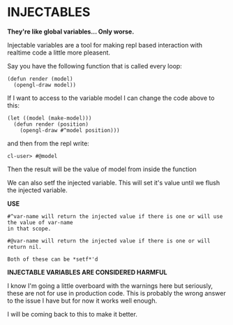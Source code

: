 INJECTABLES
===========

**They're like global variables... Only worse.**

Injectable variables are a tool for making repl based interaction with realtime code
a little more pleasent.

Say you have the following function that is called every loop:

    (defun render (model)
      (opengl-draw model))
  
If I want to access to the variable model I can change the code above to this:

    (let ((model (make-model)))
      (defun render (position)
        (opengl-draw #^model position)))
      
and then from the repl write:

    cl-user> #@model

Then the result will be the value of model from inside the function

We can also setf the injected variable. This will set it's value until we flush the injected
variable.

**USE**

    #^var-name will return the injected value if there is one or will use the value of var-name
    in that scope.

    #@var-name will return the injected value if there is one or will return nil.

    Both of these can be *setf*'d

    
**INJECTABLE VARIABLES ARE CONSIDERED HARMFUL**

I know I'm going a little overboard with the warnings here but seriously, these are not for use
in production code. This is probably the wrong answer to the issue I have but for now it works
well enough.

I will be coming back to this to make it better.
